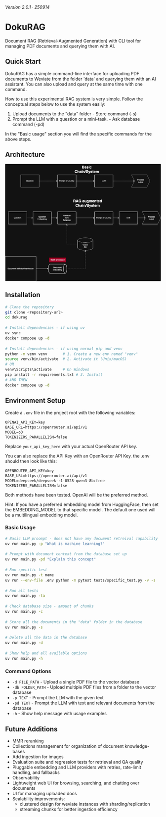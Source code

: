 _Version 2.0.1 · 250914_

# DokuRAG

Document RAG (Retrieval-Augmented Generation) with CLI tool for managing PDF documents and querying them with AI.

## Quick Start

DokuRAG has a simple command-line interface for uploading PDF documents to Weviate from the folder 'data' and querying them with an AI assistant. You can also upload and query at the same time with one command.

How to use this experimental RAG system is very simple. Follow the conceptual steps below to use the system easily:
1. Upload documents to the "data" folder - Store command (-s)
2. Prompt the LLM with a question or a mini-task. - Ask database command (-pd)

In the "Basic usage" section you will find the specific commands for the above steps.

## Architecture

![DokuRAG Architecture](assets/dokurag_architecture.png)

## Installation

```bash
# Clone the repository
git clone <repository-url>
cd dokurag

# Install dependencies - if using uv
uv sync
docker compose up -d

# Install dependencies - if using normal pip and venv
python -m venv venv       # 1. Create a new env named "venv"
source venv/bin/activate  # 2. Activate it (Unix/macOS)
# OR
venv\Scripts\activate     # On Windows
pip install -r requirements.txt # 3. Install
# AND THEN
docker compose up -d


```

## Environment Setup

Create a `.env` file in the project root with the following variables:
```
OPENAI_API_KEY=key
BASE_URL=https://openrouter.ai/api/v1
MODEL=o3
TOKENIZERS_PARALLELISM=false
```


Replace `your_api_key_here` with your actual OpenRouter API key.

You can also replace the API Key with an OpenRouter API Key. the .env should then look like this:
```
OPENROUTER_API_KEY=key
BASE_URL=https://openrouter.ai/api/v1
MODEL=deepseek/deepseek-r1-0528-qwen3-8b:free
TOKENIZERS_PARALLELISM=false
```

Both methods have been tested. OpenAI will be the preferred method.

Hint: If you have a preferred embedding model from HuggingFace, then set the EMBEDDING_MODEL to that specific model. The default one used will be a multilingual embedding model.

### Basic Usage

```bash
# Basic LLM proompt - does not have any document retreival capability
uv run main.py -p "What is machine learning?"

# Prompt with document context from the database set up
uv run main.py -pd "Explain this concept"

# Run specific test
uv run main.py -t name
uv run --env-file .env python -m pytest tests/specific_test.py -v -s

# Run all tests
uv run main.py -ta

# Check database size - amount of chunks
uv run main.py -c

# Store all the documents in the "data" folder in the database
uv run main.py -s

# Delete all the data in the database
uv run main.py -d

# Show help and all available options
uv run main.py -h
```

### Command Options

- `-d FILE_PATH` - Upload a single PDF file to the vector database
- `-db FOLDER_PATH` - Upload multiple PDF files from a folder to the vector database
- `-p TEXT` - Prompt the LLM with the given text
- `-pd TEXT` - Prompt the LLM with text and relevant documents from the database
- `-h` - Show help message with usage examples

## Future Additions

- MMR reranking
- Collections management for organization of document knowledge-bases
- Add ingestion for images
- Evaluation suite and regression tests for retrieval and QA quality
- Pluggable embedding and LLM providers with retries, rate-limit handling, and fallbacks
- Observability
- Lightweight web UI for browsing, searching, and chatting over documents
- UI for managing uploaded docs
- Scalability improvements:
    - clustered design for weviate instances with sharding/replication
    - streaming chunks for better ingestion efficiency